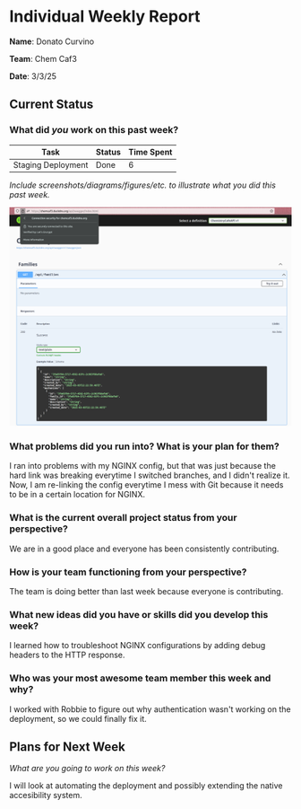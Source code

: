 # Individual Weekly Report

**Name**: Donato Curvino

**Team**: Chem Caf3

**Date**: 3/3/25

## Current Status

### What did _you_ work on this past week?


| Task               | Status | Time Spent |
| ------------------ | ------ | ---------- |
| Staging Deployment | Done   | 6          |

*Include screenshots/diagrams/figures/etc. to illustrate what you did this past week.*

![Secure connection to the backend API over HTTPS](secure-api.png)

### What problems did you run into? What is your plan for them?
I ran into problems with my NGINX config, but that was just because the hard link was breaking everytime I switched branches, and I didn't realize it. 
Now, I am re-linking the config everytime I mess with Git because it needs to be in a certain location for NGINX.

### What is the current overall project status from your perspective?
We are in a good place and everyone has been consistently contributing.

### How is your team functioning from your perspective?
The team is doing better than last week because everyone is contributing.

### What new ideas did you have or skills did you develop this week?
I learned how to troubleshoot NGINX configurations by adding debug headers to the HTTP response.

### Who was your most awesome team member this week and why?
I worked with Robbie to figure out why authentication wasn't working on the deployment, so we could finally fix it.

## Plans for Next Week
*What are you going to work on this week?*

I will look at automating the deployment and possibly extending the native accesibility system.
